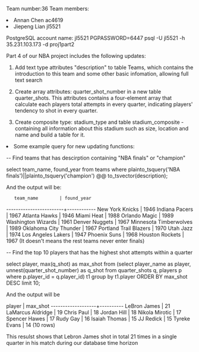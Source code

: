 Team number:36
Team members:
<li> Annan Chen ac4619
<li> Jiepeng Lian jl5521

PostgreSQL account name: jl5521 PGPASSWORD=6447 psql -U jl5521 -h 35.231.103.173 -d proj1part2


Part 4 of our NBA project includes the following updates:

1. Add text type attributes "description" to table Teams, which contains the introduction to this team and some other basic infomation,
allowing full text search 

2. Create array attributes: quarter_shot_number in a new table quarter_shots. This attributes contains a four-element array that calculate each players total attempts in every quarter, 
indicating players' tendency to shot in every quarter.

3. Create composite type: stadium_type and table stadium_composite - containing all information about this stadium such as size, location and name and build a table for it.

<li>Some example query for new updating functions: 

-- Find teams that has descirption containing "NBA finals" or "champion"

select team_name, found_year from teams where plainto_tsquery('NBA finals')||plainto_tsquery('champion') @@ to_tsvector(description);

And the output will be:

       team_name        | found_year 
------------------------+------------
 New York Knicks        |       1946
 Indiana Pacers         |       1967
 Atlanta Hawks          |       1946
 Miami Heat             |       1988
 Orlando Magic          |       1989
 Washington Wizards     |       1961
 Denver Nuggets         |       1967
 Minnesota Timberwolves |       1989
 Oklahoma City Thunder  |       1967
 Portland Trail Blazers |       1970
 Utah Jazz              |       1974
 Los Angeles Lakers     |       1947
 Phoenix Suns           |       1968
 Houston Rockets        |       1967
 (It doesn't means the rest teams never enter finals)


-- Find the top 10 players that has the highest shot attempts within a quarter

select player, max(q_shot) as max_shot from 
 (select player_name as player, unnest(quarter_shot_number) as q_shot from quarter_shots q, players p where p.player_id = q.player_id) t1
 group by t1.player ORDER BY max_shot DESC limit 10;
 
 And the output will be 
 
   player       | max_shot 
-------------------+----------
 LeBron James      |       21
 LaMarcus Aldridge |       19
 Chris Paul        |       18
 Jordan Hill       |       18
 Nikola Mirotic    |       17
 Spencer Hawes     |       17
 Rudy Gay          |       16
 Isaiah Thomas     |       15
 JJ Redick         |       15
 Tyreke Evans      |       14
(10 rows)

This resulst shows that Lebron James shot in total 21 times in a single quarter in his match during our database time horizon

